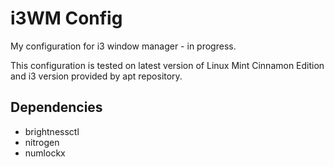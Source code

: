 # i3WM Config

My configuration for i3 window manager - in progress.

This configuration is tested on latest version of Linux Mint Cinnamon Edition and i3 version provided by apt repository.


## Dependencies

- brightnessctl
- nitrogen
- numlockx
